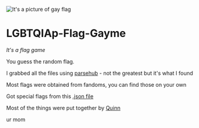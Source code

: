 ![It's a picture of gay flag](https://cdn.discordapp.com/attachments/952768268131790920/1086763473008074752/image.png "gay")

# LGBTQIAp-Flag-Gayme

*It's a flag game*

You guess the random flag.

I grabbed all the files using [parsehub](https://www.parsehub.com/) - not the greatest but it's what I found

Most flags were obtained from fandoms, you can find those on your own

Got special flags from this [.json file](https://gist.github.com/amitjambusaria/b9adebcb4f256eae3dfa64dc9f1cc2ef)

Most of the things were put together by [Quinn](https://github.com/QuackitsQuinn)

ur mom